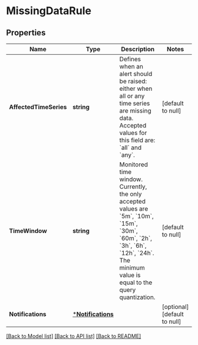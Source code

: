 # MissingDataRule

## Properties
Name | Type | Description | Notes
------------ | ------------- | ------------- | -------------
**AffectedTimeSeries** | **string** | Defines when an alert should be raised: either when all or any time series are missing data. Accepted values for this field are: &#x60;all&#x60; and &#x60;any&#x60;.  | [default to null]
**TimeWindow** | **string** | Monitored time window. Currently, the only accepted values are &#x60;5m&#x60;, &#x60;10m&#x60;, &#x60;15m&#x60;, &#x60;30m&#x60;, &#x60;60m&#x60;, &#x60;2h&#x60;, &#x60;3h&#x60;, &#x60;6h&#x60;, &#x60;12h&#x60;, &#x60;24h&#x60;. The minimum value is equal to the query quantization. | [default to null]
**Notifications** | [***Notifications**](Notifications.md) |  | [optional] [default to null]

[[Back to Model list]](../README.md#documentation-for-models) [[Back to API list]](../README.md#documentation-for-api-endpoints) [[Back to README]](../README.md)

